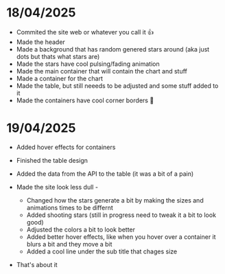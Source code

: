 <h1 style="font-weight: bold"> 18/04/2025 </h1>

- Commited the site web or whatever you call it 👍<br>
- Made the header<br>
- Made a background that has random genered stars around (aka just dots but thats what stars are)<br>
- Made the stars have cool pulsing/fading animation<br>
- Made the main container that will contain the chart and stuff<br>
- Made a container for the chart<br>
- Made the table, but still neeeds to be adjusted and some stuff added to it<br>
- Made the containers have cool corner borders 💯<br>

<h1 style="font-weight: bold"> 19/04/2025 </h1>

- Added hover effects for containers<br>
- Finished the table design<br>
- Added the data from the API to the table (it was a bit of a pain)<br>
- Made the site look less dull - <br>
  * Changed how the stars generate a bit by making the sizes and animations times to be differnt<br>
  * Added shooting stars (still in progress need to tweak it a bit to look good)<br>
  * Adjusted the colors a bit to look better<br>
  * Added better hover effects, like when you hover over a container it blurs a bit and they move a bit<br>
  * Added a cool line under the sub title that chages size <br>

- That's about it
